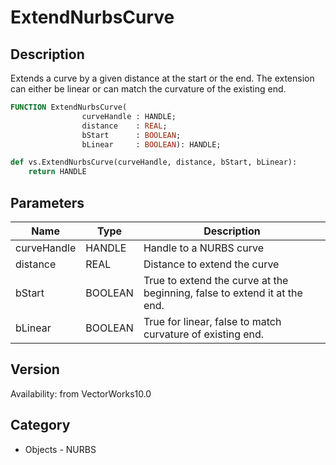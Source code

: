 # ExtendNurbsCurve

## Description
Extends a curve by a given distance at the start or the end.  The extension can either be linear or can match the curvature of the existing end.

```pascal
FUNCTION ExtendNurbsCurve(
				curveHandle : HANDLE;
				distance    : REAL;
				bStart      : BOOLEAN;
				bLinear     : BOOLEAN): HANDLE;
```

```python
def vs.ExtendNurbsCurve(curveHandle, distance, bStart, bLinear):
    return HANDLE
```

## Parameters
|Name|Type|Description|
|---|---|---|
|curveHandle|HANDLE|Handle to a NURBS curve|
|distance|REAL|Distance to extend the curve|
|bStart|BOOLEAN|True to extend the curve at the beginning, false to extend it at the end.|
|bLinear|BOOLEAN|True for linear, false to match curvature of existing end.|

## Version
Availability: from VectorWorks10.0

## Category
* Objects - NURBS

